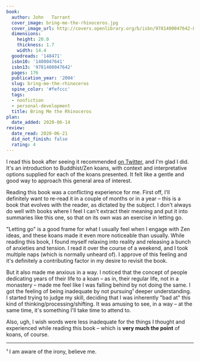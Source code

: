 ```yaml
---
book:
  author: John   Tarrant
  cover_image: bring-me-the-rhinoceros.jpg
  cover_image_url: http://covers.openlibrary.org/b/isbn/9781400047642-L.jpg
  dimensions:
    height: 20.0
    thickness: 1.7
    width: 14.4
  goodreads: '148471'
  isbn10: '1400047641'
  isbn13: '9781400047642'
  pages: 176
  publication_year: '2004'
  slug: bring-me-the-rhinoceros
  spine_color: '#fefccc'
  tags:
  - nonfiction
  - personal-development
  title: Bring Me the Rhinoceros
plan:
  date_added: 2020-06-14
review:
  date_read: 2020-06-21
  did_not_finish: false
  rating: 4
---
```


I read this book after seeing it recommended [on Twitter](https://twitter.com/joXn/status/1270370570861854720), and I'm
glad I did. It's an introduction to Buddhist/Zen koans, with context and interpretative options supplied for each of the
koans presented. It felt like a gentle and good way to approach this general area of interest.

Reading this book was a conflicting experience for me. First off, I'll definitely want to re-read it in a couple of
months or in a year – this is a book that evolves with the reader, as dictated by the subject. I don't always do well
with books where I feel I can't extract their meaning and put it into summaries like this one, so that on its own was an
exercise in letting go.

"Letting go" is a good frame for what I usually feel when I engage with Zen ideas, and these koans made it even more
noticeable than usually. While reading this book, I found myself relaxing into reality and releasing a bunch of
anxieties and tension. I read it over the course of a weekend, and I took multiple naps (which is normally unheard of).
I approve of this feeling and it's definitely a contributing factor in my desire to revisit the book.

But it also made me anxious in a way. I noticed that the concept of people dedicating years of their life to a koan – as
in, their regular life, not in a monastery – made me feel like I was falling behind by not doing the same. I got the
feeling of being inadequate by not pursuing¹ deeper understanding. I started trying to judge my skill, deciding that I
was inherently "bad at" this kind of thinking/processing/shifting. It was amusing to see, in a way – at the same time,
it's something I'll take time to attend to.

Also, ugh, I wish words were less inadequate for the things I thought and experienced while reading this book – which is
**very much the point** of koans, of course.

-------

¹ I am aware of the irony, believe me.
